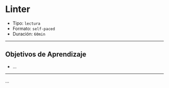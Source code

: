 # Linter

- Tipo: `lectura`
- Formato: `self-paced`
- Duración: `60min`

***

## Objetivos de Aprendizaje

- ...

***

...
